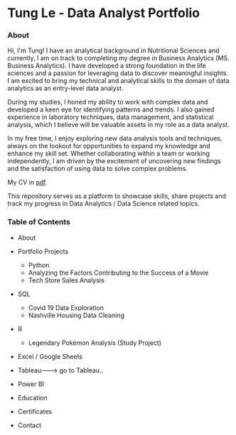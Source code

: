 # Tung Le - Data Analyst Portfolio

### About

Hi, I'm Tung! I have an analytical background in Nutritional Sciences and currently, I am on track to completing my degree in Business Analytics (MS. Business Analytics). I have developed a strong foundation in the life sciences and a passion for leveraging data to discover meaningful insights. I am excited to bring my technical and analytical skills to the domain of data analytics as an entry-level data analyst.

During my studies, I honed my ability to work with complex data and developed a keen eye for identifying patterns and trends. I also gained experience in laboratory techniques, data management, and statistical analysis, which I believe will be valuable assets in my role as a data analyst.

In my free time, I enjoy exploring new data analysis tools and techniques, always on the lookout for opportunities to expand my knowledge and enhance my skill set. Whether collaborating within a team or working independently, I am driven by the excitement of uncovering new findings and the satisfaction of using data to solve complex problems.

My CV in [pdf](TungLe_resume.pdf).

This repository serves as a platform to showcase skills, share projects and track my progress in Data Analytics / Data Science related topics.

### Table of Contents

- About

- Portfolio Projects
  - Python
  - Analyzing the Factors Contributing to the Success of a Movie
  - Tech Store Sales Analysis
- SQL
  - Covid 19 Data Exploration
  - Nashville Housing Data Cleaning
- R
  - Legendary Pokémon Analysis (Study Project)
- Excel / Google Sheets
- Tableau---> go to Tableau..
- Power BI
- Education

- Certificates

- Contact
